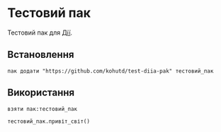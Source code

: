 # Тестовий пак

Тестовий пак для [Дії](https://diia.dev).

## Встановлення

```shell
пак додати "https://github.com/kohutd/test-diia-pak" тестовий_пак
```

## Використання

```дія
взяти пак:тестовий_пак

тестовий_пак.привіт_світ()
```
